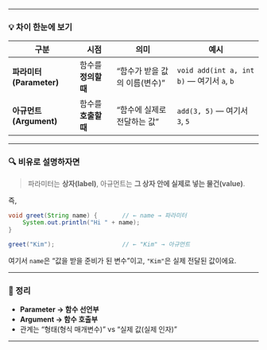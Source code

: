 
---

### 💡 차이 한눈에 보기

| 구분                  | 시점            | 의미                 | 예시                                      |
| ------------------- | ------------- | ------------------ | --------------------------------------- |
| **파라미터(Parameter)** | 함수를 **정의할 때** | “함수가 받을 값의 이름(변수)” | `void add(int a, int b)` — 여기서 `a`, `b` |
| **아규먼트(Argument)**  | 함수를 **호출할 때** | “함수에 실제로 전달하는 값”   | `add(3, 5)` — 여기서 `3`, `5`              |

---

### 🔍 비유로 설명하자면

> 파라미터는 **상자(label)**,
> 아규먼트는 **그 상자 안에 실제로 넣는 물건(value)**.

즉,

```java
void greet(String name) {       // ← name → 파라미터
    System.out.println("Hi " + name);
}

greet("Kim");                   // ← "Kim" → 아규먼트
```

여기서 `name`은 “값을 받을 준비가 된 변수”이고,
`"Kim"`은 실제 전달된 값이에요.

---

### 💬 정리

* **Parameter → 함수 선언부**
* **Argument → 함수 호출부**
* 관계는 “형태(형식 매개변수)” vs “실제 값(실제 인자)”

---


